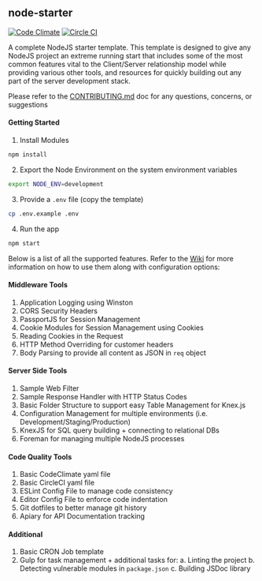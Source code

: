 ## node-starter

[![Code Climate](https://codeclimate.com/repos/567779db7df1497f6c004c1d/badges/e873373aad89c2eca43e/gpa.svg)](https://codeclimate.com/repos/567779db7df1497f6c004c1d/feed) [![Circle CI](https://circleci.com/gh/Stephn-R/super-node-starter.svg?style=svg&circle-token=15cb369d08b433d47648e998cf8eac8e369ca858)](https://circleci.com/gh/Stephn-R/super-node-starter)

A complete NodeJS starter template. This template is designed to give any NodeJS project an extreme running start that includes some of the most common features vital to the Client/Server relationship model while providing various other tools, and resources for quickly building out any part of the server development stack.

Please refer to the [CONTRIBUTING.md](https://github.com/stephn-r/super-node-starter/blob/master/CONTRIBUTING.md) doc for any questions, concerns, or suggestions

#### Getting Started

1. Install Modules

```sh
npm install
```

2. Export the Node Environment on the system environment variables

```sh
export NODE_ENV=development
```

3. Provide a `.env` file (copy the template)

```sh
cp .env.example .env
```

4. Run the app

```sh
npm start
```

Below is a list of all the supported features. Refer to the [Wiki](https://github.com/stephn-r/super-node-starter/wiki) for more information on how to use them along with configuration options:

#### Middleware Tools
1. Application Logging using Winston
2. CORS Security Headers
3. PassportJS for Session Management
4. Cookie Modules for Session Management using Cookies
5. Reading Cookies in the Request
6. HTTP Method Overriding for customer headers
7. Body Parsing to provide all content as JSON in `req` object

#### Server Side Tools
1. Sample Web Filter
2. Sample Response Handler with HTTP Status Codes
3. Basic Folder Structure to support easy Table Management for Knex.js
4. Configuration Management for multiple environments (i.e. Development/Staging/Production)
5. KnexJS for SQL query building + connecting to relational DBs
6. Foreman for managing multiple NodeJS processes

#### Code Quality Tools
1. Basic CodeClimate yaml file
2. Basic CircleCI yaml file
3. ESLint Config File to manage code consistency
4. Editor Config File to enforce code indentation
5. Git dotfiles to better manage git history
6. Apiary for API Documentation tracking

#### Additional
1. Basic CRON Job template
2. Gulp for task management + additional tasks for:
	a. Linting the project
	b. Detecting vulnerable modules in `package.json`
	c. Building JSDoc library
